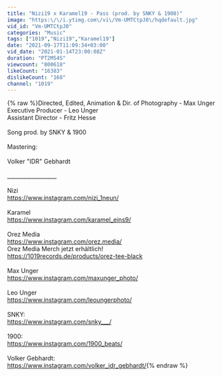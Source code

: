 ```yaml
---
title: "Nizi19 x Karamel19 - Pass (prod. by SNKY & 1900)"
image: "https:\/\/i.ytimg.com\/vi\/Vm-UMTCtpJ0\/hqdefault.jpg"
vid_id: "Vm-UMTCtpJ0"
categories: "Music"
tags: ["1019","Nizi19","Karamel19"]
date: "2021-09-17T11:09:34+03:00"
vid_date: "2021-01-14T23:00:08Z"
duration: "PT2M54S"
viewcount: "800618"
likeCount: "16383"
dislikeCount: "168"
channel: "1019"
---
```

{% raw %}Directed, Edited, Animation &amp; Dir. of Photography - Max Unger<br />Executive Producer - Leo Unger<br />Assistant Director - Fritz Hesse<br /><br />Song prod. by SNKY &amp; 1900<br /><br />Mastering: <br /><br />Volker &quot;IDR&quot; Gebhardt<br /><br />__________________<br /><br />Nizi<br /><a rel="nofollow" target="blank" href="https://www.instagram.com/nizi_1neun/">https://www.instagram.com/nizi_1neun/</a><br /><br />Karamel<br /><a rel="nofollow" target="blank" href="https://www.instagram.com/karamel_eins9/">https://www.instagram.com/karamel_eins9/</a><br /><br />Orez Media<br /><a rel="nofollow" target="blank" href="https://www.instagram.com/orez.media/">https://www.instagram.com/orez.media/</a><br />Orez Media Merch jetzt erhältlich!<br /><a rel="nofollow" target="blank" href="https://1019records.de/products/orez-tee-black">https://1019records.de/products/orez-tee-black</a><br /><br />Max Unger<br /><a rel="nofollow" target="blank" href="https://www.instagram.com/maxunger_photo/">https://www.instagram.com/maxunger_photo/</a><br /><br />Leo Unger<br /><a rel="nofollow" target="blank" href="https://www.instagram.com/leoungerphoto/">https://www.instagram.com/leoungerphoto/</a><br /><br />SNKY:<br /><a rel="nofollow" target="blank" href="https://www.instagram.com/snky___/">https://www.instagram.com/snky___/</a><br /><br />1900:<br /><a rel="nofollow" target="blank" href="https://www.instagram.com/1900_beats/">https://www.instagram.com/1900_beats/</a><br /><br />Volker Gebhardt:<br /><a rel="nofollow" target="blank" href="https://www.instagram.com/volker_idr_gebhardt/">https://www.instagram.com/volker_idr_gebhardt/</a>{% endraw %}
